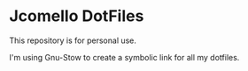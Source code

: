 # Jcomello DotFiles

This repository is for personal use.

I'm using Gnu-Stow to create a symbolic link for all my dotfiles.
